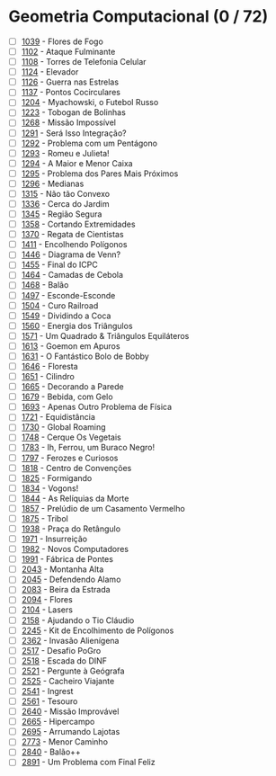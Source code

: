# Geometria Computacional (0 / 72)

  - [ ] [1039](https://www.urionlinejudge.com.br/judge/pt/problems/view/1039) - Flores de Fogo
  - [ ] [1102](https://www.urionlinejudge.com.br/judge/pt/problems/view/1102) - Ataque Fulminante
  - [ ] [1108](https://www.urionlinejudge.com.br/judge/pt/problems/view/1108) - Torres de Telefonia Celular
  - [ ] [1124](https://www.urionlinejudge.com.br/judge/pt/problems/view/1124) - Elevador
  - [ ] [1126](https://www.urionlinejudge.com.br/judge/pt/problems/view/1126) - Guerra nas Estrelas
  - [ ] [1137](https://www.urionlinejudge.com.br/judge/pt/problems/view/1137) - Pontos Cocirculares
  - [ ] [1204](https://www.urionlinejudge.com.br/judge/pt/problems/view/1204) - Myachowski, o Futebol Russo
  - [ ] [1223](https://www.urionlinejudge.com.br/judge/pt/problems/view/1223) - Tobogan de Bolinhas
  - [ ] [1268](https://www.urionlinejudge.com.br/judge/pt/problems/view/1268) - Missão Impossível
  - [ ] [1291](https://www.urionlinejudge.com.br/judge/pt/problems/view/1291) - Será Isso Integração?
  - [ ] [1292](https://www.urionlinejudge.com.br/judge/pt/problems/view/1292) - Problema com um Pentágono
  - [ ] [1293](https://www.urionlinejudge.com.br/judge/pt/problems/view/1293) - Romeu e Julieta!
  - [ ] [1294](https://www.urionlinejudge.com.br/judge/pt/problems/view/1294) - A Maior e Menor Caixa
  - [ ] [1295](https://www.urionlinejudge.com.br/judge/pt/problems/view/1295) - Problema dos Pares Mais Próximos
  - [ ] [1296](https://www.urionlinejudge.com.br/judge/pt/problems/view/1296) - Medianas
  - [ ] [1315](https://www.urionlinejudge.com.br/judge/pt/problems/view/1315) - Não tão Convexo
  - [ ] [1336](https://www.urionlinejudge.com.br/judge/pt/problems/view/1336) - Cerca do Jardim
  - [ ] [1345](https://www.urionlinejudge.com.br/judge/pt/problems/view/1345) - Região Segura
  - [ ] [1358](https://www.urionlinejudge.com.br/judge/pt/problems/view/1358) - Cortando Extremidades
  - [ ] [1370](https://www.urionlinejudge.com.br/judge/pt/problems/view/1370) - Regata de Cientistas
  - [ ] [1411](https://www.urionlinejudge.com.br/judge/pt/problems/view/1411) - Encolhendo Polígonos
  - [ ] [1446](https://www.urionlinejudge.com.br/judge/pt/problems/view/1446) - Diagrama de Venn?
  - [ ] [1455](https://www.urionlinejudge.com.br/judge/pt/problems/view/1455) - Final do ICPC
  - [ ] [1464](https://www.urionlinejudge.com.br/judge/pt/problems/view/1464) - Camadas de Cebola
  - [ ] [1468](https://www.urionlinejudge.com.br/judge/pt/problems/view/1468) - Balão
  - [ ] [1497](https://www.urionlinejudge.com.br/judge/pt/problems/view/1497) - Esconde-Esconde
  - [ ] [1504](https://www.urionlinejudge.com.br/judge/pt/problems/view/1504) - Curo Railroad
  - [ ] [1549](https://www.urionlinejudge.com.br/judge/pt/problems/view/1549) - Dividindo a Coca
  - [ ] [1560](https://www.urionlinejudge.com.br/judge/pt/problems/view/1560) - Energia dos Triângulos
  - [ ] [1571](https://www.urionlinejudge.com.br/judge/pt/problems/view/1571) - Um Quadrado &amp; Triângulos Equiláteros
  - [ ] [1613](https://www.urionlinejudge.com.br/judge/pt/problems/view/1613) - Goemon em Apuros
  - [ ] [1631](https://www.urionlinejudge.com.br/judge/pt/problems/view/1631) - O Fantástico Bolo de Bobby
  - [ ] [1646](https://www.urionlinejudge.com.br/judge/pt/problems/view/1646) - Floresta
  - [ ] [1651](https://www.urionlinejudge.com.br/judge/pt/problems/view/1651) - Cilindro
  - [ ] [1665](https://www.urionlinejudge.com.br/judge/pt/problems/view/1665) - Decorando a Parede
  - [ ] [1679](https://www.urionlinejudge.com.br/judge/pt/problems/view/1679) - Bebida, com Gelo
  - [ ] [1693](https://www.urionlinejudge.com.br/judge/pt/problems/view/1693) - Apenas Outro Problema de Física
  - [ ] [1721](https://www.urionlinejudge.com.br/judge/pt/problems/view/1721) - Equidistância
  - [ ] [1730](https://www.urionlinejudge.com.br/judge/pt/problems/view/1730) - Global Roaming
  - [ ] [1748](https://www.urionlinejudge.com.br/judge/pt/problems/view/1748) - Cerque Os Vegetais
  - [ ] [1783](https://www.urionlinejudge.com.br/judge/pt/problems/view/1783) - Ih, Ferrou, um Buraco Negro!
  - [ ] [1797](https://www.urionlinejudge.com.br/judge/pt/problems/view/1797) - Ferozes e Curiosos
  - [ ] [1818](https://www.urionlinejudge.com.br/judge/pt/problems/view/1818) - Centro de Convenções
  - [ ] [1825](https://www.urionlinejudge.com.br/judge/pt/problems/view/1825) - Formigando
  - [ ] [1834](https://www.urionlinejudge.com.br/judge/pt/problems/view/1834) - Vogons!
  - [ ] [1844](https://www.urionlinejudge.com.br/judge/pt/problems/view/1844) - As Relíquias da Morte
  - [ ] [1857](https://www.urionlinejudge.com.br/judge/pt/problems/view/1857) - Prelúdio de um Casamento Vermelho
  - [ ] [1875](https://www.urionlinejudge.com.br/judge/pt/problems/view/1875) - Tribol
  - [ ] [1938](https://www.urionlinejudge.com.br/judge/pt/problems/view/1938) - Praça do Retângulo
  - [ ] [1971](https://www.urionlinejudge.com.br/judge/pt/problems/view/1971) - Insurreição
  - [ ] [1982](https://www.urionlinejudge.com.br/judge/pt/problems/view/1982) - Novos Computadores
  - [ ] [1991](https://www.urionlinejudge.com.br/judge/pt/problems/view/1991) - Fábrica de Pontes
  - [ ] [2043](https://www.urionlinejudge.com.br/judge/pt/problems/view/2043) - Montanha Alta
  - [ ] [2045](https://www.urionlinejudge.com.br/judge/pt/problems/view/2045) - Defendendo Alamo
  - [ ] [2083](https://www.urionlinejudge.com.br/judge/pt/problems/view/2083) - Beira da Estrada
  - [ ] [2094](https://www.urionlinejudge.com.br/judge/pt/problems/view/2094) - Flores
  - [ ] [2104](https://www.urionlinejudge.com.br/judge/pt/problems/view/2104) - Lasers
  - [ ] [2158](https://www.urionlinejudge.com.br/judge/pt/problems/view/2158) - Ajudando o Tio Cláudio
  - [ ] [2245](https://www.urionlinejudge.com.br/judge/pt/problems/view/2245) - Kit de Encolhimento de Polígonos
  - [ ] [2362](https://www.urionlinejudge.com.br/judge/pt/problems/view/2362) - Invasão Alienígena
  - [ ] [2517](https://www.urionlinejudge.com.br/judge/pt/problems/view/2517) - Desafio PoGro
  - [ ] [2518](https://www.urionlinejudge.com.br/judge/pt/problems/view/2518) - Escada do DINF
  - [ ] [2521](https://www.urionlinejudge.com.br/judge/pt/problems/view/2521) - Pergunte à Geógrafa
  - [ ] [2525](https://www.urionlinejudge.com.br/judge/pt/problems/view/2525) - Cacheiro Viajante
  - [ ] [2541](https://www.urionlinejudge.com.br/judge/pt/problems/view/2541) - Ingrest
  - [ ] [2561](https://www.urionlinejudge.com.br/judge/pt/problems/view/2561) - Tesouro
  - [ ] [2640](https://www.urionlinejudge.com.br/judge/pt/problems/view/2640) - Missão Improvável
  - [ ] [2665](https://www.urionlinejudge.com.br/judge/pt/problems/view/2665) - Hipercampo
  - [ ] [2695](https://www.urionlinejudge.com.br/judge/pt/problems/view/2695) - Arrumando Lajotas
  - [ ] [2773](https://www.urionlinejudge.com.br/judge/pt/problems/view/2773) - Menor Caminho
  - [ ] [2840](https://www.urionlinejudge.com.br/judge/pt/problems/view/2840) - Balão++
  - [ ] [2891](https://www.urionlinejudge.com.br/judge/pt/problems/view/2891) - Um Problema com Final Feliz